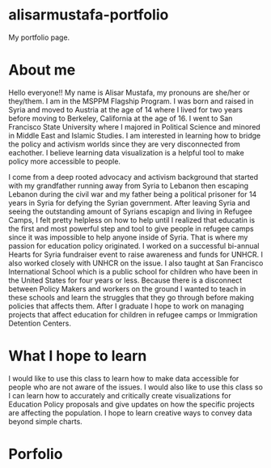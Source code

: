 # alisarmustafa-portfolio
My portfolio page.

# About me
Hello everyone!! My name is Alisar Mustafa, my pronouns are she/her or they/them. I am in the MSPPM Flagship Program. I was born and raised in Syria and moved to Austria at the age of 14 where I lived for two years before moving to Berkeley, California at the age of 16. I went to San Francisco State University where I majored in Political Science and minored in Middle East and Islamic Studies. I am interested in learning how to bridge the policy and activism worlds since they are very disconnected from eachother. I believe learning data visualization is a helpful tool to make policy more accessible to people. 

I come from a deep rooted advocacy and activism background that started with my grandfather running away from Syria to Lebanon then escaping Lebanon during the civil war and my father being a political prisoner for 14 years in Syria for defying the Syrian government. After leaving Syria and seeing the outstanding amount of Syrians escapign and living in Refugee Camps, I felt pretty helpless on how to help until I realized that educatin is the first and most powerful step and tool to give people in refugee camps since it was impossible to help anyone inside of Syria. That is where my passion for education policy originated. I worked on a successful bi-annual Hearts for Syria fundraiser event to raise awareness and funds for UNHCR. I also worked closely with UNHCR on the issue. I also taught at San Francisco International School which is a public school for children who have been in the United States for four years or less. Because there is a disconnect between Policy Makers and workers on the ground I wanted to teach in these schools and learn the struggles that they go through before making policies that affects them. After I graduate I hope to work on managing projects that affect education for children in refugee camps or Immigration Detention Centers.

# What I hope to learn
 I would like to use this class to learn how to make data accessible for people who are not aware of the issues. I would also like to use this class so I can learn how to accurately and critically create visualizations for Education Policy proposals and give updates on how the specific projects are affecting the population. I hope to learn creative ways to convey data beyond simple charts. 

# Porfolio 
